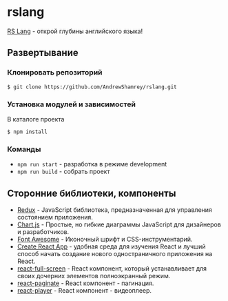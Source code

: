 # rslang

<a href="https://andrewshamrey-rslang.netlify.app/">RS Lang</a> - открой глубины английского языка!

## Развертывание

### Клонировать репозиторий

`$ git clone https://github.com/AndrewShamrey/rslang.git`

### Установка модулей и зависимостей

В каталоге проекта

`$ npm install`

### Команды

- `npm run start` - разработка в режиме development
- `npm run build` - собрать проект

## Сторонние библиотеки, компоненты

- <a href="https://redux.js.org/">Redux</a> - JavaScript библиотека, предназначенная для управления состоянием приложения.
- <a href="https://www.chartjs.org/">Chart.js</a> - Простые, но гибкие диаграммы JavaScript для дизайнеров и разработчиков.
- <a href="https://fontawesome.ru/">Font Awesome</a> - Иконочный шрифт и CSS-инструментарий.
- <a href="https://github.com/facebook/create-react-app">Create React App</a> - удобная среда для изучения React и лучший способ начать создание нового одностраничного приложения на React.
- <a href="https://www.npmjs.com/package/react-full-screen">react-full-screen</a> - React компонент, который устанавливает для своих дочерних элементов полноэкранный режим.
- <a href="https://www.npmjs.com/package/react-paginate">react-paginate</a> - React компонент - пагинация. 
- <a href="https://www.npmjs.com/package/react-player">react-player</a> - React компонент - видеоплеер.

